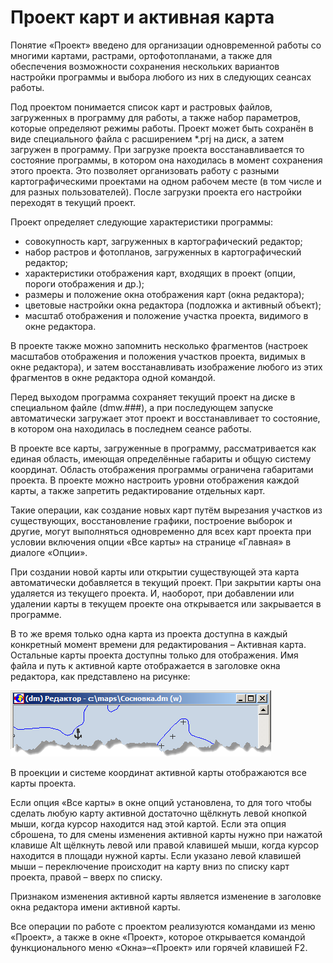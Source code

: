 # Проект карт и активная карта

Понятие «Проект» введено для организации одновременной работы со многими картами, растрами, ортофотопланами, а также для обеспечения возможности сохранения нескольких вариантов настройки программы и выбора любого из них в следующих сеансах работы.

Под проектом понимается список карт и растровых файлов, загруженных в программу для работы, а также набор параметров, которые определяют режимы работы. Проект может быть сохранён в виде специального файла с расширением &#42;.prj на диск, а затем загружен в программу. При загрузке проекта восстанавливается то состояние программы, в котором она находилась в момент сохранения этого проекта. Это позволяет организовать работу с разными картографическими проектами на одном рабочем месте (в том числе и для разных пользователей). После загрузки проекта его настройки переходят в текущий проект.

Проект определяет следующие характеристики программы:
+ совокупность карт, загруженных в картографический редактор;
+ набор растров и фотопланов, загруженных в картографический редактор;
+ характеристики отображения карт, входящих в проект (опции, пороги отображения и др.);
+ размеры и положение окна отображения карт (окна редактора);
+ цветовые настройки окна редактора (подложка и активный объект);
+ масштаб отображения и положение участка проекта, видимого в окне редактора.

В проекте также можно запомнить несколько фрагментов (настроек масштабов отображения и положения участков проекта, видимых в окне редактора), и затем восстанавливать изображение любого из этих фрагментов в окне редактора одной командой.

Перед выходом программа сохраняет текущий проект на диске в специальном файле (dmw.###), а при последующем запуске автоматически загружает этот проект и восстанавливает то состояние, в котором она находилась в последнем сеансе работы.

В проекте все карты, загруженные в программу, рассматривается как единая область, имеющая определённые габариты и общую систему координат. Область отображения программы ограничена габаритами проекта. В проекте можно настроить уровни отображения каждой карты, а также запретить редактирование отдельных карт.

Такие операции, как создание новых карт путём вырезания участков из существующих, восстановление графики, построение выборок и другие, могут выполняться одновременно для всех карт проекта при условии включения опции «Все карты» на странице «Главная» в диалоге «Опции».

При создании новой карты или открытии существующей эта карта автоматически добавляется в текущий проект. При закрытии карты она удаляется из текущего проекта. И, наоборот, при добавлении или удалении карты в текущем проекте она открывается или закрывается в программе.

В то же время только одна карта из проекта доступна в каждый конкретный момент времени для редактирования – Активная карта. Остальные карты проекта доступны только для отображения. Имя файла и путь к активной карте отображается в заголовке окна редактора, как представлено на рисунке:

![alt-текст](_assets/patch_map.png "Имя и путь к активной карте в заголовке окна Редактора")

В проекции и системе координат активной карты отображаются все карты проекта.

Если опция «Все карты» в окне опций установлена, то для того чтобы сделать любую карту активной достаточно щёлкнуть левой кнопкой мыши, когда курсор находится над этой картой. Если эта опция сброшена, то для смены изменения активной карты нужно при нажатой клавише Alt щёлкнуть левой или правой клавишей мыши, когда курсор находится в площади нужной карты. Если указано левой клавишей мыши – переключение происходит на карту вниз по списку карт проекта, правой – вверх по списку.

Признаком изменения активной карты является изменение в заголовке окна редактора имени активной карты.

Все операции по работе с проектом реализуются командами из меню «Проект», а также в окне «Проект», которое открывается командой функционального меню «Окна»–«Проект» или горячей клавишей F2.